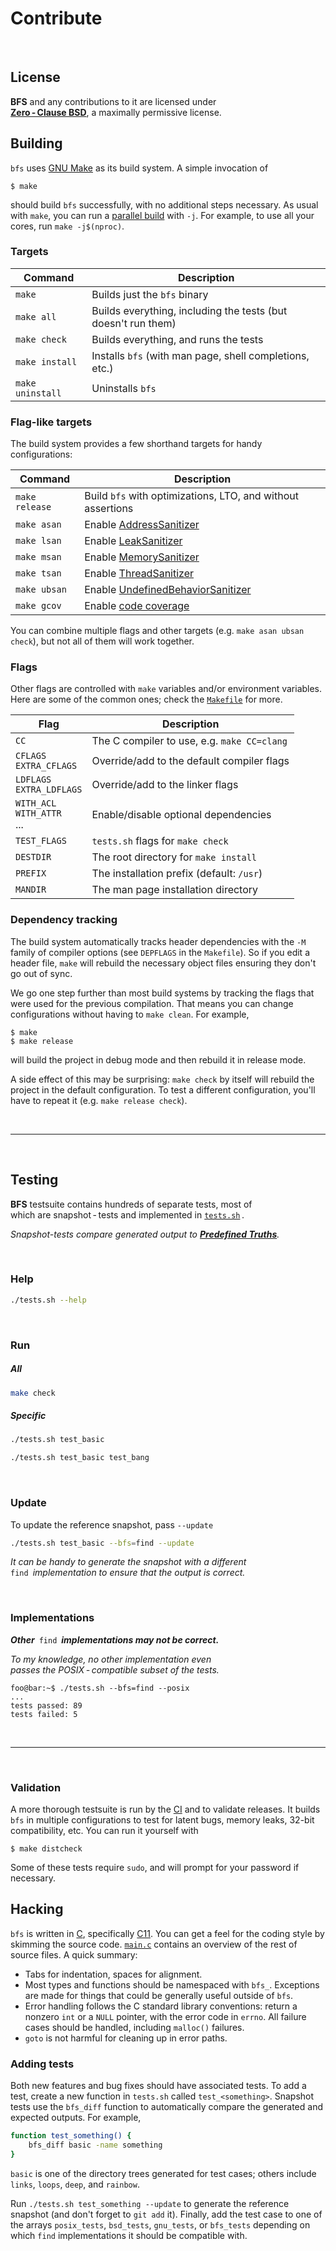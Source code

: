 
# Contribute

<br>

## License

**BFS** and any contributions to it are licensed under <br>**[Zero - Clause BSD]**, a maximally permissive license.


Building
--------

`bfs` uses [GNU Make](https://www.gnu.org/software/make/) as its build system.
A simple invocation of

    $ make

should build `bfs` successfully, with no additional steps necessary.
As usual with `make`, you can run a [parallel build](https://www.gnu.org/software/make/manual/html_node/Parallel.html) with `-j`.
For example, to use all your cores, run `make -j$(nproc)`.

### Targets

| Command          | Description                                                   |
|------------------|---------------------------------------------------------------|
| `make`           | Builds just the `bfs` binary                                  |
| `make all`       | Builds everything, including the tests (but doesn't run them) |
| `make check`     | Builds everything, and runs the tests                         |
| `make install`   | Installs `bfs` (with man page, shell completions, etc.)       |
| `make uninstall` | Uninstalls `bfs`                                              |

### Flag-like targets

The build system provides a few shorthand targets for handy configurations:

| Command        | Description                                                 |
|----------------|-------------------------------------------------------------|
| `make release` | Build `bfs` with optimizations, LTO, and without assertions |
| `make asan`    | Enable [AddressSanitizer]                                   |
| `make lsan`    | Enable [LeakSanitizer]                                      |
| `make msan`    | Enable [MemorySanitizer]                                    |
| `make tsan`    | Enable [ThreadSanitizer]                                    |
| `make ubsan`   | Enable [UndefinedBehaviorSanitizer]                         |
| `make gcov`    | Enable [code coverage]                                      |

[AddressSanitizer]: https://github.com/google/sanitizers/wiki/AddressSanitizer
[LeakSanitizer]: https://github.com/google/sanitizers/wiki/AddressSanitizerLeakSanitizer#stand-alone-mode
[MemorySanitizer]: https://github.com/google/sanitizers/wiki/MemorySanitizer
[ThreadSanitizer]: https://github.com/google/sanitizers/wiki/ThreadSanitizerCppManual
[UndefinedBehaviorSanitizer]: https://clang.llvm.org/docs/UndefinedBehaviorSanitizer.html
[code coverage]: https://gcc.gnu.org/onlinedocs/gcc/Gcov.html

You can combine multiple flags and other targets (e.g. `make asan ubsan check`), but not all of them will work together.

### Flags

Other flags are controlled with `make` variables and/or environment variables.
Here are some of the common ones; check the [`Makefile`](/Makefile) for more.

| Flag                             | Description                                 |
|----------------------------------|---------------------------------------------|
| `CC`                             | The C compiler to use, e.g. `make CC=clang` |
| `CFLAGS`<br>`EXTRA_CFLAGS`       | Override/add to the default compiler flags  |
| `LDFLAGS`<br>`EXTRA_LDFLAGS`     | Override/add to the linker flags            |
| `WITH_ACL`<br>`WITH_ATTR`<br>... | Enable/disable optional dependencies        |
| `TEST_FLAGS`                     | `tests.sh` flags for `make check`           |
| `DESTDIR`                        | The root directory for `make install`       |
| `PREFIX`                         | The installation prefix (default: `/usr`)   |
| `MANDIR`                         | The man page installation directory         |

### Dependency tracking

The build system automatically tracks header dependencies with the `-M` family of compiler options (see `DEPFLAGS` in the `Makefile`).
So if you edit a header file, `make` will rebuild the necessary object files ensuring they don't go out of sync.

We go one step further than most build systems by tracking the flags that were used for the previous compilation.
That means you can change configurations without having to `make clean`.
For example,

    $ make
    $ make release

will build the project in debug mode and then rebuild it in release mode.

A side effect of this may be surprising: `make check` by itself will rebuild the project in the default configuration.
To test a different configuration, you'll have to repeat it (e.g. `make release check`).


<br>

---

<br>

## Testing

**BFS** testsuite contains hundreds of separate tests, most of <br>
which are snapshot - tests and implemented in [`tests.sh`][Tests] .

*Snapshot-tests compare generated output to **[Predefined Truths]**.*

<br>

### Help

```sh
./tests.sh --help
```

<br>

### Run

##### All

```sh
make check
```

##### Specific

```sh
./tests.sh test_basic
```
```sh
./tests.sh test_basic test_bang
```

<br>

### Update

To update the reference snapshot, pass `--update`

```sh
./tests.sh test_basic --bfs=find --update
```

*It can be handy to generate the snapshot with a different* <br>
`find` *implementation to ensure that the output is correct.*

<br>

### Implementations

***Other*** `find` ***implementations may not be correct.***

*To my knowledge, no other implementation even <br>
passes the POSIX - compatible subset of the tests.*

```console
foo@bar:~$ ./tests.sh --bfs=find --posix
...
tests passed: 89
tests failed: 5
```

<br>

---

<br>

### Validation

A more thorough testsuite is run by the [CI](https://github.com/tavianator/bfs/actions) and to validate releases.
It builds `bfs` in multiple configurations to test for latent bugs, memory leaks, 32-bit compatibility, etc.
You can run it yourself with

    $ make distcheck

Some of these tests require `sudo`, and will prompt for your password if necessary.


Hacking
-------

`bfs` is written in [C](https://en.wikipedia.org/wiki/C_(programming_language)), specifically [C11](https://en.wikipedia.org/wiki/C11_(C_standard_revision)).
You can get a feel for the coding style by skimming the source code.
[`main.c`](src/main.c) contains an overview of the rest of source files.
A quick summary:

- Tabs for indentation, spaces for alignment.
- Most types and functions should be namespaced with `bfs_`.
  Exceptions are made for things that could be generally useful outside of `bfs`.
- Error handling follows the C standard library conventions: return a nonzero `int` or a `NULL` pointer, with the error code in `errno`.
  All failure cases should be handled, including `malloc()` failures.
- `goto` is not harmful for cleaning up in error paths.

### Adding tests

Both new features and bug fixes should have associated tests.
To add a test, create a new function in `tests.sh` called `test_<something>`.
Snapshot tests use the `bfs_diff` function to automatically compare the generated and expected outputs.
For example,

```bash
function test_something() {
    bfs_diff basic -name something
}
```

`basic` is one of the directory trees generated for test cases; others include `links`, `loops`, `deep`, and `rainbow`.

Run `./tests.sh test_something --update` to generate the reference snapshot (and don't forget to `git add` it).
Finally, add the test case to one of the arrays `posix_tests`, `bsd_tests`, `gnu_tests`, or `bfs_tests` depending on which `find` implementations it should be compatible with.

<!----------------------------------------------------------------------------->

[Zero - Clause BSD]: https://opensource.org/licenses/0BSD

[Predefined Truths]: ../tests
[Tests]: ../tests.sh
